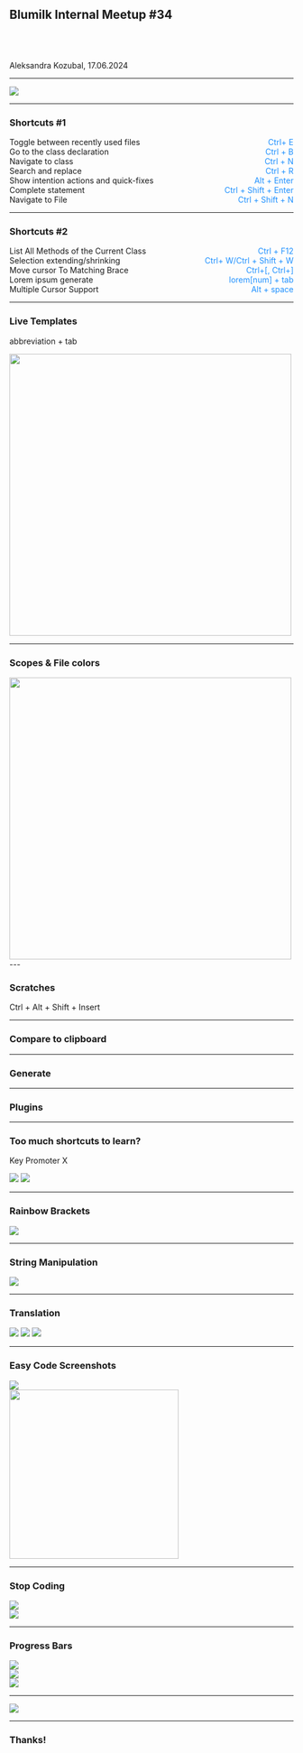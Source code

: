 ## Blumilk Internal Meetup #34

\
\
\
Aleksandra Kozubal, 17.06.2024

---

<img src="presentations/2024-06-17-phpstorm-tips-tricks-plugins/images/meme_1.png">

---

### Shortcuts #1

<div>
    <div style="display: flex; justify-content: space-between;">
        <span>Toggle between recently used files</span> <span style="color:dodgerblue">Ctrl+ E</span>
    </div>
    <div style="display: flex; justify-content: space-between;">
        <span>Go to the class declaration</span> <span style="color:dodgerblue">Ctrl + B</span>
    </div>
    <div style="display: flex; justify-content: space-between;">
        <span>Navigate to class</span> <span style="color:dodgerblue">Ctrl + N</span>
    </div>
    <div style="display: flex; justify-content: space-between;">
        <span>Search and replace</span> <span style="color:dodgerblue">Ctrl + R</span>
    </div>
    <div style="display: flex; justify-content: space-between;">
        <span>Show intention actions and quick-fixes</span> <span style="color:dodgerblue">Alt + Enter</span>
    </div>
    <div style="display: flex; justify-content: space-between;">
        <span>Complete statement</span> <span style="color:dodgerblue">Ctrl + Shift + Enter</span>
    </div>
    <div style="display: flex; justify-content: space-between;">
        <span>Navigate to File</span> <span style="color:dodgerblue">Ctrl + Shift + N</span>
    </div>
</div>


---

### Shortcuts #2

<div>
    <div style="display: flex; justify-content: space-between;">
        <span>List All Methods of the Current Class</span> <span style="color:dodgerblue">Ctrl + F12</span>
    </div>
    <div style="display: flex; justify-content: space-between;">
        <span>Selection extending/shrinking </span> <span style="color:dodgerblue">Ctrl+ W/Ctrl + Shift + W</span>
    </div>
    <div style="display: flex; justify-content: space-between;">
        <span>Move cursor To Matching Brace</span> <span style="color:dodgerblue">Ctrl+[, Ctrl+]</span>
    </div>
    <div style="display: flex; justify-content: space-between;">
        <span>Lorem ipsum generate</span> <span style="color:dodgerblue">lorem[num] + tab</span>
    </div>
    <div style="display: flex; justify-content: space-between;">
        <span>Multiple Cursor Support</span> <span style="color:dodgerblue">Alt + space</span>
    </div>
</div>

---

### Live Templates

abbreviation + tab

<img src="presentations/2024-06-17-phpstorm-tips-tricks-plugins/images/live_templates.png" style="height: 500px;"> 

---

### Scopes & File colors

<img src="presentations/2024-06-17-phpstorm-tips-tricks-plugins/images/colors.png" style="height: 500px;">
---

### Scratches
Ctrl + Alt + Shift + Insert

---

### Compare to clipboard

---

### Generate

---

### Plugins

---

### Too much shortcuts to learn?

Key Promoter X

<img src="presentations/2024-06-17-phpstorm-tips-tricks-plugins/images/key_promoter.png">
<img src="presentations/2024-06-17-phpstorm-tips-tricks-plugins/images/key_promoter_2.png" style="">

---

### Rainbow Brackets

<img src="presentations/2024-06-17-phpstorm-tips-tricks-plugins/images/brackets.png"> 

---
### String Manipulation

<img src="presentations/2024-06-17-phpstorm-tips-tricks-plugins/images/string_manipulation.png"> 

---

### Translation
 
<img src="presentations/2024-06-17-phpstorm-tips-tricks-plugins/images/translation_2.png"> 
<img src="presentations/2024-06-17-phpstorm-tips-tricks-plugins/images/translation_3.png">
<img src="presentations/2024-06-17-phpstorm-tips-tricks-plugins/images/translation_1.png">

---

### Easy Code Screenshots
<img src="presentations/2024-06-17-phpstorm-tips-tricks-plugins/images/easy_code_2.png"> <br>
<img src="presentations/2024-06-17-phpstorm-tips-tricks-plugins/images/easy_code_1.png" style="height: 300px">

---

### Stop Coding
<img src="presentations/2024-06-17-phpstorm-tips-tricks-plugins/images/stop_coding_1.png"> <br>
<img src="presentations/2024-06-17-phpstorm-tips-tricks-plugins/images/stop_coding_2.png">

---
### Progress Bars

<img src="presentations/2024-06-17-phpstorm-tips-tricks-plugins/images/duckBar.png"> <br>
<img src="presentations/2024-06-17-phpstorm-tips-tricks-plugins/images/pepeBar.png"> <br>
<img src="presentations/2024-06-17-phpstorm-tips-tricks-plugins/images/marioBar.png">

---

<img src="presentations/2024-06-17-phpstorm-tips-tricks-plugins/images/meme_2.png"> <br>

---
### Thanks!
